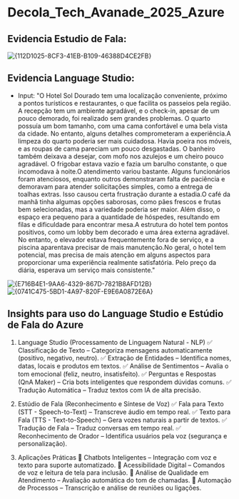 # Decola_Tech_Avanade_2025_Azure

## Evidencia Estudio de Fala:
![{112D1025-8CF3-41EB-B109-46388D4CE2FB}](https://github.com/user-attachments/assets/323b8c49-5649-4deb-a893-7db5a1e03ad6)

## Evidencia Language Studio:

- Input:
"O Hotel Sol Dourado tem uma localização conveniente, próximo a pontos turísticos e restaurantes, o que facilita os passeios pela região. A recepção tem um ambiente agradável, e o check-in, apesar de um pouco demorado, foi realizado sem grandes problemas. O quarto possuía um bom tamanho, com uma cama confortável e uma bela vista da cidade. No entanto, alguns detalhes comprometeram a experiência.A limpeza do quarto poderia ser mais cuidadosa. Havia poeira nos móveis, e as roupas de cama pareciam um pouco desgastadas. O banheiro também deixava a desejar, com mofo nos azulejos e um cheiro pouco agradável. O frigobar estava vazio e fazia um barulho constante, o que incomodava à noite.O atendimento variou bastante. Alguns funcionários foram atenciosos, enquanto outros demonstraram falta de paciência e demoravam para atender solicitações simples, como a entrega de toalhas extras. Isso causou certa frustração durante a estadia.O café da manhã tinha algumas opções saborosas, como pães frescos e frutas bem selecionadas, mas a variedade poderia ser maior. Além disso, o espaço era pequeno para a quantidade de hóspedes, resultando em filas e dificuldade para encontrar mesa.A estrutura do hotel tem pontos positivos, como um lobby bem decorado e uma área externa agradável. No entanto, o elevador estava frequentemente fora de serviço, e a piscina aparentava precisar de mais manutenção.No geral, o hotel tem potencial, mas precisa de mais atenção em alguns aspectos para proporcionar uma experiência realmente satisfatória. Pelo preço da diária, esperava um serviço mais consistente."

![{E716B4E1-9AA6-4329-867D-7821B8AFD12B}](https://github.com/user-attachments/assets/30334c42-2e37-4da4-8807-31d67136d56d)
![{0741C475-5BD1-4A97-820F-E9E6A0872E6A}](https://github.com/user-attachments/assets/f380cb3d-21f5-48fc-8dee-4efbe6ff2085)

## Insights para uso do Language Studio e Estúdio de Fala do Azure
1. Language Studio (Processamento de Linguagem Natural - NLP)
✅ Classificação de Texto – Categoriza mensagens automaticamente (positivo, negativo, neutro).
✅ Extração de Entidades – Identifica nomes, datas, locais e produtos em textos.
✅ Análise de Sentimentos – Avalia o tom emocional (feliz, neutro, insatisfeito).
✅ Perguntas e Respostas (QnA Maker) – Cria bots inteligentes que respondem dúvidas comuns.
✅ Tradução Automática – Traduz textos com IA de alta precisão.

2. Estúdio de Fala (Reconhecimento e Síntese de Voz)
✅ Fala para Texto (STT - Speech-to-Text) – Transcreve áudio em tempo real.
✅ Texto para Fala (TTS - Text-to-Speech) – Gera vozes naturais a partir de textos.
✅ Tradução de Fala – Traduz conversas em tempo real.
✅ Reconhecimento de Orador – Identifica usuários pela voz (segurança e personalização).

3. Aplicações Práticas
🔹 Chatbots Inteligentes – Integração com voz e texto para suporte automatizado.
🔹 Acessibilidade Digital – Comandos de voz e leitura de tela para inclusão.
🔹 Análise de Qualidade em Atendimento – Avaliação automática do tom de chamadas.
🔹 Automação de Processos – Transcrição e análise de reuniões ou ligações.
